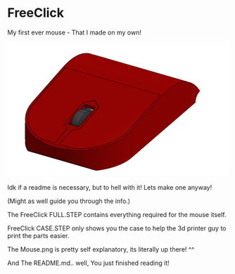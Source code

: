 # FreeClick
My first ever mouse - That I made on my own!

![Mouse](Mouse.png)


Idk if a readme is necessary, but to hell with it! Lets make one anyway!


(Might as well guide you through the info.)


The FreeClick FULL.STEP contains everything required for the mouse itself.


FreeClick CASE.STEP only shows you the case to help the 3d printer guy to print the parts easier.

The Mouse.png is pretty self explanatory, its literally up there! ^^

And The README.md.. well, You just finished reading it!
